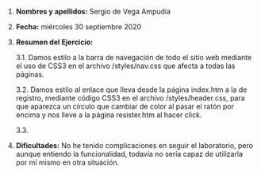 1. **Nombres y apellidos:** Sergio de Vega Ampudia

2. **Fecha:** miércoles 30 septiembre 2020

3. **Resumen del Ejercicio:**

   3.1. Damos estilo a la barra de navegación de todo el sitio web mediante el uso de CSS3 en el archivo /styles/nav.css que afecta a todas las páginas.

   3.2. Damos estilo al enlace que lleva desde la página index.htm a la de registro, mediante código CSS3 en el archivo /styles/header.css, para que aparezca un círculo que cambiar de color al pasar el ratón por encima y nos lleve a la página resister.htm al hacer click.

   3.3. 

4. **Dificultades:** No he tenido complicaciones en seguir el laboratorio, pero aunque entiendo la funcionalidad, todavía no sería capaz de utilizarla por mí mismo en otra situación.
